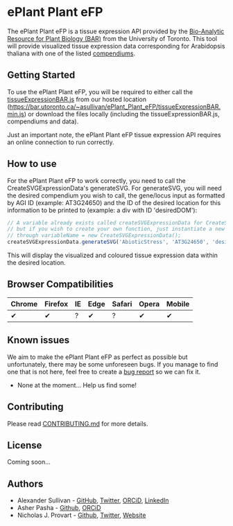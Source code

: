 # ePlant Plant eFP

The ePlant Plant eFP is a tissue expression API provided by the [Bio-Analytic Resource for Plant Biology (BAR)](https://bar.utoronto.ca/) from the University of Toronto. This tool will provide visualized tissue expression data corresponding for Arabidopsis thaliana with one of the listed [compendiums](./compendiums).

## Getting Started

To use the ePlant Plant eFP, you will be required to either call the [tissueExpressionBAR.js](tissueExpressionBAR.js) from our hosted location (https://bar.utoronto.ca/~asullivan/ePlant_Plant_eFP/tissueExpressionBAR.min.js) or download the files locally (including the tissueExpressionBAR.js, compendiums and data). 

Just an important note, the ePlant Plant eFP tissue expression API requires an online connection to run correctly.

## How to use

For the ePlant Plant eFP to work correctly, you need to call the CreateSVGExpressionData's generateSVG. For generateSVG, you will need the desired compendium you wish to call, the gene/locus input as formatted by AGI ID (example: AT3G24650) and the ID of the desired location for this information to be printed to (example: a div with ID 'desiredDOM'):

```javascript
// A variable already exists called createSVGExpressionData for CreateSVGExpressionData 
// but if you wish to create your own function, just instantiate a new one 
// through variableName = new CreateSVGExpressionData();
createSVGExpressionData.generateSVG('AbioticStress', 'AT3G24650', 'desiredDOM');
```

This will display the visualized and coloured tissue expression data within the desired location. 

## Browser Compatibilities 

Chrome | Firefox | IE | Edge | Safari | Opera | Mobile
--- | --- | --- | --- | --- | --- | --- |
✔ |  ✔ | ? |  ✔ | ? |  ✔ | ✔ | 

## Known issues

We aim to make the ePlant Plant eFP as perfect as possible but unfortunately, there may be some unforeseen bugs. If you manage to find one that is not here, feel free to create a [bug report](https://github.com/BioAnalyticResource/ePlant_Plant_eFP/issues/new/choose) so we can fix it.
* None at the moment... Help us find some!

## Contributing

Please read [CONTRIBUTING.md](CONTRIBUTING.md) for more details.

## License

Coming soon...

## Authors

* Alexander Sullivan - [GitHub](https://github.com/ASully), [Twitter](https://twitter.com/alexjsully), [ORCiD](https://orcid.org/0000-0002-4463-4473), [LinkedIn](https://www.linkedin.com/in/alexanderjsullivan/)
* Asher Pasha - [Github](https://github.com/asherpasha), [ORCiD](https://orcid.org/0000-0002-9315-0520)
* Nicholas J. Provart - [Github](https://github.com/BioAnalyticResource), [Twitter](https://twitter.com/BAR_PlantBio), [Website](http://bar.utoronto.ca)
